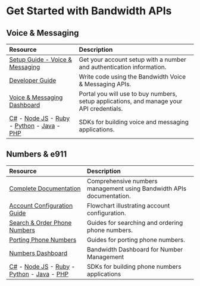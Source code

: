 # Get Started with Bandwidth APIs


## Voice & Messaging 
| Resource                                                     | Description                                                                                                            |
|:-------------------------------------------------------------|:-----------------------------------------------------------------------------------------------------------------------|
|[Setup Guide - Voice & Messaging](/getStartedSetupGuide.md)   | Get your account setup with a number and authentication information.                                                   |
|[Developer Guide](/getStartedProgGuide.html)               | Write code using the Bandwidth Voice & Messaging APIs.                                                                 |
|[Voice & Messaging Dashboard](https://app.bandwidth.com)      | Portal you will use to buy numbers, setup applications, and manage your API credentials.                               |  
|[C#](clientLib/csharp.md) - [Node JS](clientLib/node.md) - [Ruby](clientLib/ruby.md) - [Python](clientLib/python.md) - [Java](clientLib/java.md) - [PHP](clientLib/php.md)| SDKs for building voice and messaging applications.|



## Numbers & e911 
| Resource                                                     | Description                                                                                                            |
|:-------------------------------------------------------------|:-----------------------------------------------------------------------------------------------------------------------|
|[Complete Documentation](https://dev.bandwidth.com/docs/phone-numbers/)| Comprehensive numbers management using Bandwidth APIs documentation.                                                  |
|[Account Configuration Guide](https://dev.bandwidth.com/docs/phone-numbers/concepts/accountConfig.html)               | Flowchart illustrating account configuration.                                                                  |
|[Search & Order Phone Numbers](https://dev.bandwidth.com/docs/phone-numbers/guides/onDemandNumberSearchAndOrder.html)| Guides for searching and ordering phone numbers.                   |
|[Porting Phone Numbers](https://dev.bandwidth.com/docs/phone-numbers/guides/portingPhoneNumbers.html#top)| Guides for porting phone numbers.                   |
|[Numbers Dashboard](https://dashboard.bandwidth.com)| Bandwidth Dashboard for Number Management                  |
|[C#](https://github.com/Bandwidth/csharp-bandwidth-iris) - [Node JS](https://github.com/Bandwidth/node-bandwidth-iris) - [Ruby](https://github.com/Bandwidth/ruby-bandwidth-iris) - [Python](https://github.com/Bandwidth/python-bandwidth-iris) - [Java](https://github.com/Bandwidth/java-bandwidth-iris) - [PHP](https://github.com/Bandwidth/php-bandwidth-iris)| SDKs for building phone numbers applications |
